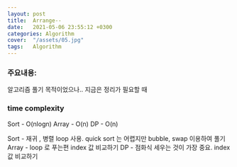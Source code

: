 ```yaml
---
layout: post
title:  Arrange--
date:   2021-05-06 23:55:12 +0300
categories: Algorithm
cover:  "/assets/05.jpg"
tags:   Algorithm
---
```


### 주요내용: 
알고리즘 풀기 목적이었으나.. 지금은 정리가 필요할 때

### time complexity
Sort - O(nlogn)
Array - O(n)
DP - O(n)


Sort - 재귀 , 병렬 loop 사용. quick sort 는 어렵지만 bubble, swap 이용하여 풀기
Array - loop 로 푸는편 index 값 비교하기
DP - 점화식 세우는 것이 가장 중요. index 값 비교하기